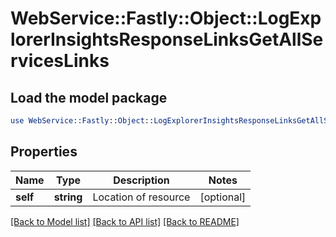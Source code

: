 # WebService::Fastly::Object::LogExplorerInsightsResponseLinksGetAllServicesLinks

## Load the model package
```perl
use WebService::Fastly::Object::LogExplorerInsightsResponseLinksGetAllServicesLinks;
```

## Properties
Name | Type | Description | Notes
------------ | ------------- | ------------- | -------------
**self** | **string** | Location of resource | [optional] 

[[Back to Model list]](../README.md#documentation-for-models) [[Back to API list]](../README.md#documentation-for-api-endpoints) [[Back to README]](../README.md)


